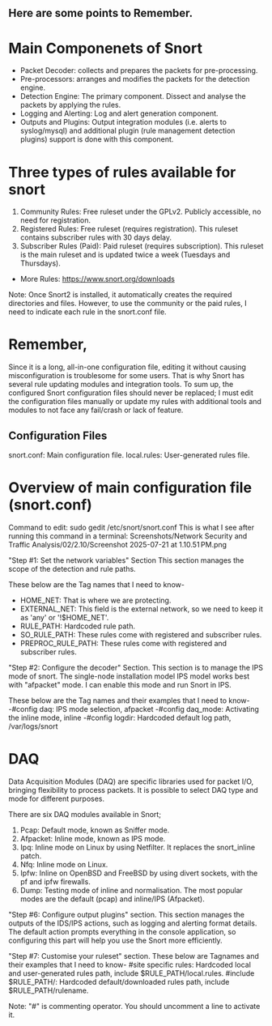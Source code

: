 ## Here are some points to Remember.

# Main Componenets of Snort 
- Packet Decoder: collects and prepares the packets for pre-processing. 
- Pre-processors: arranges and modifies the packets for the detection engine.
- Detection Engine: The primary component. Dissect and analyse the packets by applying the rules. 
- Logging and Alerting: Log and alert generation component.
- Outputs and Plugins: Output integration modules (i.e. alerts to syslog/mysql) and additional plugin (rule management detection plugins) support is done with this component.  

# Three types of rules available for snort
1. Community Rules: Free ruleset under the GPLv2. Publicly accessible, no need for registration.
2. Registered Rules: Free ruleset (requires registration). This ruleset contains subscriber rules with 30 days delay. 
3. Subscriber Rules (Paid): Paid ruleset (requires subscription). This ruleset is the main ruleset and is updated twice a week (Tuesdays and Thursdays).
 
* More Rules: https://www.snort.org/downloads 

Note: Once Snort2 is installed, it automatically creates the required directories and files. However, to use the community or the paid rules, I need to indicate each rule in the snort.conf file.

# Remember, 
Since it is a long, all-in-one configuration file, editing it without causing misconfiguration is troublesome for some users. That is why Snort has several rule updating modules and integration tools. To sum up, the configured Snort configuration files should never be replaced; I must edit the configuration files manually or update my rules with additional tools and modules to not face any fail/crash or lack of feature.


## Configuration Files 
snort.conf: Main configuration file.
local.rules: User-generated rules file. 


# Overview of main configuration file (snort.conf)
Command to edit: sudo gedit /etc/snort/snort.conf 
This is what I see after running this command in a terminal: Screenshots/Network Security and Traffic Analysis/02/2.10/Screenshot 2025-07-21 at 1.10.51 PM.png 

<SECTIONS>
"Step #1: Set the network variables" Section 
This section manages the scope of the detection and rule paths. 

These below are the Tag names that I need to know- 
- HOME_NET: That is where we are protecting.
- EXTERNAL_NET: This field is the external network, so we need to keep it as 'any' or '!$HOME_NET'.
- RULE_PATH: Hardcoded rule path.
- SO_RULE_PATH: These rules come with registered and subscriber rules.
- PREPROC_RULE_PATH: These rules come with registered and subscriber rules. 


"Step #2: Configure the decoder" Section.
This section is to manage the IPS mode of snort. The single-node installation model IPS model works best with "afpacket" mode. I can enable this mode and run Snort in IPS. 

These below are the Tag names and their examples that I need to know-  
-#config daq: IPS mode selection, afpacket
-#config daq_mode: Activating the inline mode, inline
-#config logdir: Hardcoded default log path, /var/logs/snort

# DAQ
Data Acquisition Modules (DAQ) are specific libraries used for packet I/O, bringing flexibility to process packets. It is possible to select DAQ type and mode for different purposes.

There are six DAQ modules available in Snort;
1. Pcap: Default mode, known as Sniffer mode.
2. Afpacket: Inline mode, known as IPS mode.
3. Ipq: Inline mode on Linux by using Netfilter. It replaces the snort_inline patch.  
4. Nfq: Inline mode on Linux.
5. Ipfw: Inline on OpenBSD and FreeBSD by using divert sockets, with the pf and ipfw firewalls.
6. Dump: Testing mode of inline and normalisation.
The most popular modes are the default (pcap) and inline/IPS (Afpacket). 


"Step #6: Configure output plugins" section. 
This section manages the outputs of the IDS/IPS actions, such as logging and alerting format details. The default action prompts everything in the console application, so configuring this part will help you use the Snort more efficiently.  



"Step #7: Customise your ruleset" section.
These below are Tagnames and their examples that I need to know- 
#site specific rules: Hardcoded local and user-generated rules path, include $RULE_PATH/local.rules. 
#include $RULE_PATH/: Hardcoded default/downloaded rules path, include $RULE_PATH/rulename.

Note: "#" is commenting operator. You should uncomment a line to activate it.